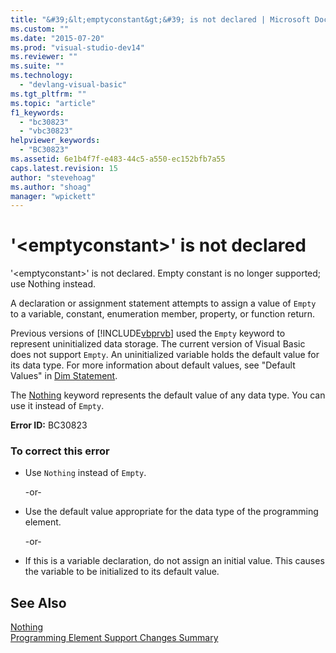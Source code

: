 ```yaml
---
title: "&#39;&lt;emptyconstant&gt;&#39; is not declared | Microsoft Docs"
ms.custom: ""
ms.date: "2015-07-20"
ms.prod: "visual-studio-dev14"
ms.reviewer: ""
ms.suite: ""
ms.technology: 
  - "devlang-visual-basic"
ms.tgt_pltfrm: ""
ms.topic: "article"
f1_keywords: 
  - "bc30823"
  - "vbc30823"
helpviewer_keywords: 
  - "BC30823"
ms.assetid: 6e1b4f7f-e483-44c5-a550-ec152bfb7a55
caps.latest.revision: 15
author: "stevehoag"
ms.author: "shoag"
manager: "wpickett"
---
```

# &#39;&lt;emptyconstant&gt;&#39; is not declared
'\<emptyconstant>' is not declared. Empty constant is no longer supported; use Nothing instead.  
  
 A declaration or assignment statement attempts to assign a value of `Empty` to a variable, constant, enumeration member, property, or function return.  
  
 Previous versions of [!INCLUDE[vbprvb](../../includes/vbprvb-md.md)] used the `Empty` keyword to represent uninitialized data storage. The current version of Visual Basic does not support `Empty`. An uninitialized variable holds the default value for its data type. For more information about default values, see "Default Values" in [Dim Statement](../../visual-basic/language-reference/statements/dim-statement.md).  
  
 The [Nothing](../../visual-basic/language-reference/nothing.md) keyword represents the default value of any data type. You can use it instead of `Empty`.  
  
 **Error ID:** BC30823  
  
### To correct this error  
  
-   Use `Nothing` instead of `Empty`.  
  
     -or-  
  
-   Use the default value appropriate for the data type of the programming element.  
  
     -or-  
  
-   If this is a variable declaration, do not assign an initial value. This causes the variable to be initialized to its default value.  
  
## See Also  
 [Nothing](../../visual-basic/language-reference/nothing.md)   
 [Programming Element Support Changes Summary](http://msdn.microsoft.com/en-us/0483590a-6309-449c-a2fa-effa26a03b95)